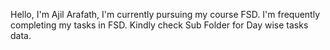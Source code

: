 Hello, I'm Ajil Arafath, I'm currently pursuing my course FSD. I'm frequently completing my tasks in FSD.
Kindly check Sub Folder for Day wise tasks data.
 